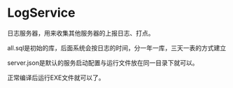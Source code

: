 # LogService
日志服务器，用来收集其他服务器的上报日志、打点。

all.sql是初始的库，后面系统会按日志的时间，分一年一库，三天一表的方式建立

server.json是默认的服务启动配置与运行文件放在同一目录下就可以。

正常编译后运行EXE文件就可以了。
